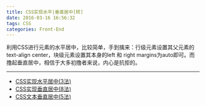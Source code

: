 ```yaml
---
title: CSS实现水平|垂直居中[转]
date: 2016-03-16 16:56:32
tags: CSS
categories: Front-End
---
```


利用CSS进行元素的水平居中，比较简单，手到擒来：行级元素设置其父元素的text-align center，块级元素设置其本身的left 和 right margins为auto即可。而撸起垂直居中，相信于大多初撸者来说，内心是抗拒的。

<!--more-->
----------


 - [CSS实现水平居中(3法)][1]
 - [CSS实现垂直居中(8法)][2]
 - [CSS文本垂直居中(5法)][3]


  [1]: http://www.jeffjade.com/special/horizontal_center-methods.html
  [2]: http://www.jeffjade.com/special/vertical_center_methods.html
  [3]: http://www.jeffjade.com/special/textVerticalCenter.html
